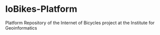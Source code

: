 # IoBikes-Platform
Platform Repository of the Internet of Bicycles project at the Institute for Geoinformatics
